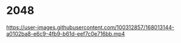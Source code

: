 # 2048



https://user-images.githubusercontent.com/100312857/168013144-a0102ba8-e6c9-4fb9-b61d-eef7c0e716bb.mp4

